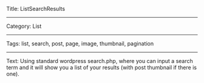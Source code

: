 Title: ListSearchResults

---

Category: List

---

Tags: list, search, post, page, image, thumbnail, pagination

---

Text: Using standard wordpress search.php, where you can input a search term and it will show you a list of your results (with post thumbnail if there is one).

